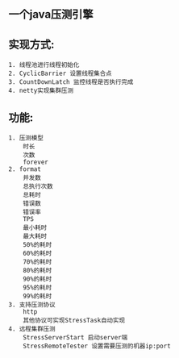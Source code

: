 ## 一个java压测引擎
## 实现方式: 
    1. 线程池进行线程初始化
    2. CyclicBarrier 设置线程集合点
    3. CountDownLatch 监控线程是否执行完成
    4. netty实现集群压测
## 功能: 
    1. 压测模型 
        时长
        次数
        forever
    2. format
        并发数
        总执行次数
        总耗时
        错误数
        错误率
        TPS
        最小耗时
        最大耗时
        50%的耗时
        60%的耗时
        70%的耗时
        80%的耗时
        90%的耗时
        95%的耗时
        99%的耗时
    3. 支持压测协议
        http
        其他协议可实现StressTask自动实现
    4. 远程集群压测
        StressServerStart 启动server端
        StressRemoteTester 设置需要压测的机器ip:port 
